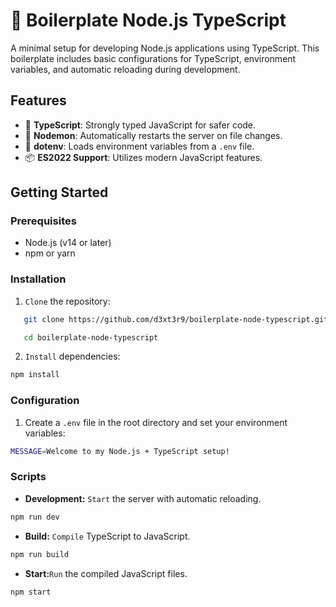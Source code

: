 # 🚀 Boilerplate Node.js TypeScript

A minimal setup for developing Node.js applications using TypeScript. This boilerplate includes basic configurations for TypeScript, environment variables, and automatic reloading during development.

## Features

- 🌟 **TypeScript**: Strongly typed JavaScript for safer code.
- 🔄 **Nodemon**: Automatically restarts the server on file changes.
- 🌱 **dotenv**: Loads environment variables from a `.env` file.
- 📦 **ES2022 Support**: Utilizes modern JavaScript features.

## Getting Started

### Prerequisites

- Node.js (v14 or later)
- npm or yarn

### Installation

1. `Clone` the repository:

```bash
   git clone https://github.com/d3xt3r9/boilerplate-node-typescript.git
```

```bash
   cd boilerplate-node-typescript
```

2. `Install` dependencies:

```bash
npm install
```

### Configuration

1. Create a `.env` file in the root directory and set your environment variables:

```bash
MESSAGE=Welcome to my Node.js + TypeScript setup!
```

### Scripts

- **Development:** `Start` the server with automatic reloading.

```bash
npm run dev
```

- **Build:** `Compile` TypeScript to JavaScript.

```bash
npm run build
```

- **Start:**`Run` the compiled JavaScript files.

```bash
npm start
```
